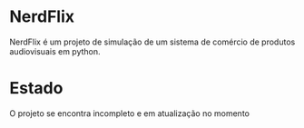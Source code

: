 # NerdFlix
NerdFlix é um projeto de simulação de um sistema de comércio de produtos audiovisuais em python.

# Estado

O projeto se encontra incompleto e em atualização no momento
